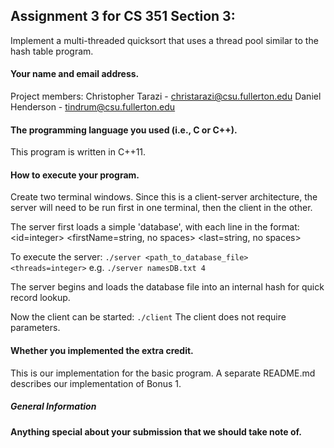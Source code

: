 Assignment 3 for CS 351 Section 3:
-------

Implement a multi-threaded quicksort that uses a thread pool similar to the hash table program.


#### Your name and email address.
Project members:
Christopher Tarazi - christarazi@csu.fullerton.edu
Daniel Henderson   - tindrum@csu.fullerton.edu


#### The programming language you used (i.e., C or C++).
This program is written in C++11.


#### How to execute your program.
Create two terminal windows. Since this is a client-server architecture, 
the server will need to be run first in one terminal, 
then the client in the other.

The server first loads a simple 'database', with each line in the format:
<id=integer> <firstName=string, no spaces> <last=string, no spaces><newline>

To execute the server:
`./server <path_to_database_file> <threads=integer>`
e.g. 
`./server namesDB.txt 4`

The server begins and loads the database file into an internal hash
for quick record lookup.

Now the client can be started:
`./client`
The client does not require parameters.


#### Whether you implemented the extra credit.
This is our implementation for the basic program.
A separate README.md describes our implementation of Bonus 1.

##### General Information



#### Anything special about your submission that we should take note of.

